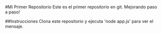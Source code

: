 #Mi Primer Repositorio
Este es el primer repositorio en git.
Mejorando paso a paso!

##Instrucciones
Clona este repositorio y ejecuta 'node app.js' para ver el mensaje.
